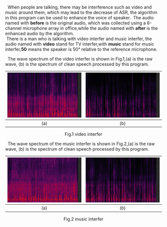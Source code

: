 
 &nbsp; When people are talking, there may be interference such as video and music around them, which may lead to the decrease of ASR, the algorithm in this program can be used to enhance the voice of speaker.
 &nbsp;The audio named with **before** is the original audio, which was collected using a 6-channel microphone array in office,while the audio named with **after** is the  enhanced audio by the algorithm.<br>
 &nbsp;There is a man who is talking with video interfer and music interfer, the audio named with **video** stand for TV interfer,with **music** stand for music interfer,**50** means the speaker is 50° relative to the reference microphone.

  &nbsp; The wave spectrum of the video interfer is shown in Fig.1,(a) is the raw wave, (b) is the spectrum of clean speech processed by this program.
  
| ![Image A](before_video.png) | ![Image B](after_video.png) |
|:---:|:---:|
| (a) | (b) |

<p align="center">
Fig.1 video interfer
</p>

  &nbsp; The wave spectrum of the music interfer is shown in Fig.2,(a) is the raw wave, (b) is the spectrum of clean speech processed by this program.
  
| ![Image A](before_music.png) | ![Image B](after_music.png) |
|:---:|:---:|
| (a) | (b) |


<p align="center">
Fig.2 music interfer
</p>
